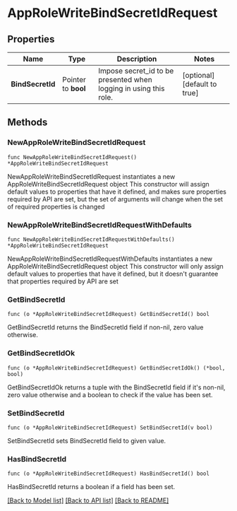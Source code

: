 # AppRoleWriteBindSecretIdRequest


## Properties

Name | Type | Description | Notes
------------ | ------------- | ------------- | -------------
**BindSecretId** | Pointer to **bool** | Impose secret_id to be presented when logging in using this role. | [optional] [default to true]



## Methods


### NewAppRoleWriteBindSecretIdRequest

`func NewAppRoleWriteBindSecretIdRequest() *AppRoleWriteBindSecretIdRequest`

NewAppRoleWriteBindSecretIdRequest instantiates a new AppRoleWriteBindSecretIdRequest object
This constructor will assign default values to properties that have it defined,
and makes sure properties required by API are set, but the set of arguments
will change when the set of required properties is changed

### NewAppRoleWriteBindSecretIdRequestWithDefaults

`func NewAppRoleWriteBindSecretIdRequestWithDefaults() *AppRoleWriteBindSecretIdRequest`

NewAppRoleWriteBindSecretIdRequestWithDefaults instantiates a new AppRoleWriteBindSecretIdRequest object
This constructor will only assign default values to properties that have it defined,
but it doesn't guarantee that properties required by API are set


### GetBindSecretId

`func (o *AppRoleWriteBindSecretIdRequest) GetBindSecretId() bool`

GetBindSecretId returns the BindSecretId field if non-nil, zero value otherwise.

### GetBindSecretIdOk

`func (o *AppRoleWriteBindSecretIdRequest) GetBindSecretIdOk() (*bool, bool)`

GetBindSecretIdOk returns a tuple with the BindSecretId field if it's non-nil, zero value otherwise
and a boolean to check if the value has been set.

### SetBindSecretId

`func (o *AppRoleWriteBindSecretIdRequest) SetBindSecretId(v bool)`

SetBindSecretId sets BindSecretId field to given value.


### HasBindSecretId

`func (o *AppRoleWriteBindSecretIdRequest) HasBindSecretId() bool`

HasBindSecretId returns a boolean if a field has been set.









[[Back to Model list]](../README.md#documentation-for-models) [[Back to API list]](../README.md#documentation-for-api-endpoints) [[Back to README]](../README.md)


